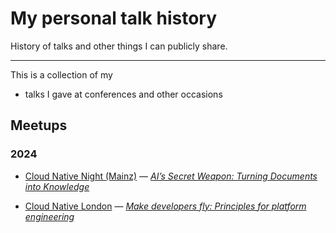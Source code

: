 # My personal talk history

History of talks and other things I can publicly share.

<!-- TODO: Setup https://speakerdeck.com and reference here -->

---

This is a collection of my

<!-- * published articles -->
* talks I gave at conferences and other occasions
<!-- * meetups and smaller events I presented at -->

<!-- ## Articles -->

<!-- ## Conferences -->

<!-- ### 2024 -->

## Meetups

### 2024

* [Cloud Native Night (Mainz)](https://www.meetup.com/cloud-native-night/) &mdash; _[AI’s Secret Weapon: Turning Documents into Knowledge](https://www.meetup.com/cloud-native-night/events/302568956)_

* [Cloud Native London](https://www.oicheryl.com/cloudnativelondon/) &mdash; _[Make developers fly: Principles for platform engineering](https://www.youtube.com/live/tkR1RT1NY5M?feature=shared&t=2736)_

<!-- ## Other events I talked at -->
